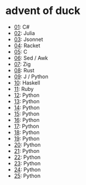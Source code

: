 # advent of duck

- [01](./01/): C#
- [02](./02/): Julia
- [03](./03/): Jsonnet
- [04](./04/): Racket
- [05](./05/): C
- [06](./06/): Sed / Awk
- [07](./07/): Zig
- [08](./08/): Rust
- [09](./09/): J / Python
- [10](./10/): Haskell
- [11](./11/): Ruby
- [12](./12/): Python
- [13](./13/): Python
- [14](./14/): Python
- [15](./15/): Python
- [16](./16/): Python
- [17](./17/): Python
- [18](./18/): Python
- [19](./19/): Python
- [20](./20/): Python
- [21](./21/): Python
- [22](./22/): Python
- [23](./23/): Python
- [24](./24/): Python
- [25](./25/): Python
